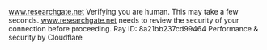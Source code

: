 www.researchgate.net
Verifying you are human. This may take a few seconds.
www.researchgate.net needs to review the security of your connection before proceeding.
Ray ID: 8a21bb237cd99464
Performance & security by Cloudflare